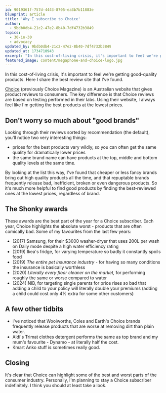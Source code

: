 ```yaml
---
id: 9019361f-757d-4443-8705-ea3b7b11883e
blueprint: article
title: 'Why I subscribe to Choice'
author:
  - 9bdb0db4-21c2-47e2-8b40-7df4732b3849
topics:
  - 30-in-30
  - advocacy
updated_by: 9bdb0db4-21c2-47e2-8b40-7df4732b3849
updated_at: 1734710943
excerpt: "In this cost-of-living crisis, it's important to feel we're getting good-quality products. Here I share the best review site that I've found."
featured_image: content/megaphone-and-choice-logo.jpg
---
```

In this cost-of-living crisis, it's important to feel we're getting good-quality products. Here I share the best review site that I've found.

[Choice](https://www.choice.com.au/) (previously Choice Magazine) is an Australian website that gives product reviews to consumers. The key difference is that Choice reviews are based on testing performed in their labs. Using their website, I always feel like I'm getting the best products at the lowest prices. 

## Don't worry so much about "good brands"
Looking through their reviews sorted by recommendation (the default), you'll notice two very interesting things:
- prices for the best products vary wildly, so you can often get the same quality for dramatically lower prices
- the same brand name can have products at the top, middle and bottom quality levels at the same time.

By looking at the list this way, I've found that cheaper or less fancy brands bring out high quality products all the time, and that repuptable brands frequently release bad, inefficient, broken or even dangerous products. So it's much more helpful to find good products by finding the best-reviewed ones at the lowest prices, regardless of brand.

## The Shonky awards
These awards are the best part of the year for a Choice subscriber. Each year, Choice highlights the absolute worst - products that are often comically bad. Some of my favourites from the last few years:
- (2017) Samsung, for their $3000 washer-dryer that uses 200L per wash on Daily mode despite a high water efficiency rating
- (2019) Ikea's fridge, for varying temperature so badly it constantly spoils food
- (2019) _The entire pet insurance industry_ - for having so many conditions the insurance is basically worthless
- (2020) _Literally every floor cleaner on the market,_ for performing roughly the same or worse compared to water
- (2024) NIB, for targeting single parents for price rises so bad that adding a child to your policy will literally double your premiums (adding a child could cost only 4% extra for some other customers)

## A few other tidbits
- I've noticed that Woolworths, Coles and Earth's Choice brands frequently release products that are worse at removing dirt than plain water.
- Aldi's Trimat clothes detergent performs the same as top brand and my mum's favourite - Dynamo - at literally half the cost.
- Kmart Anko stuff is sometimes really good.

## Closing
It's clear that Choice can highlight some of the best and worst parts of the consumer industry. Personally, I'm planning to stay a Choice subscriber indefinitely. I think you should at least take a look.